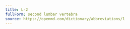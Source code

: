```yaml
---
title: L-2
fullForm: second lumbar vertebra
source: https://openmd.com/dictionary/abbreviations/l
---
```

